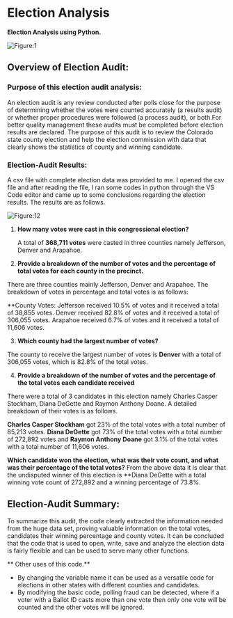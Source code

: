 # Election Analysis
**Election Analysis using Python.**

![Figure:1](https://westbrookct.us/ImageRepository/Document?documentId=4459)

## Overview of Election Audit:

### Purpose of this election audit analysis:

An election audit is any review conducted after polls close for the purpose of determining whether the votes were counted accurately (a results audit) or whether proper procedures were followed (a process audit), or both.For better quality management these audits must be completed before election results are declared.
The purpose of this audit is to review the Colorado state county election and help the election commission with data that clearly shows the statistics of county and winning candidate.

### Election-Audit Results: 

A csv file with complete election data was provided to me. I opened the csv file and after reading the file, I ran some codes in python through the VS Code editor and came up to some conclusions regarding the election results. The results are as follows.

![Figure:12]()
1. **How many votes were cast in this congressional election?**

   A total of **368,711 votes** were casted in three counties namely Jefferson, Denver and Arapahoe.

2. **Provide a breakdown of the number of votes and the percentage of total votes for each county in the precinct.**

  There are three counties mainly Jefferson, Denver and Arapahoe. The breakdown of votes in percentage and total votes is as follows:

  **County Votes:
  Jefferson received 10.5% of votes and it received a total of 38,855 votes.
  Denver received 82.8% of votes and it received a total of 306,055 votes.
  Arapahoe received 6.7% of votes and it received a total of 11,606 votes.

3. **Which county had the largest number of votes?**

  The county to receive the largest number of votes is **Denver** with a total of 306,055 votes, which is 82.8% of the total votes.

4. **Provide a breakdown of the number of votes and the percentage of the total votes each candidate received**

  There were a total of 3 candidates in this election namely Charles Casper Stockham, Diana DeGette and Raymon Anthony Doane. A detailed breakdown of their votes is   as follows.

  **Charles Casper Stockham** got 23% of the total votes with a total number of 85,213 votes.
  **Diana DeGette** got 73% of the total votes with a total number of 272,892 votes and 
  **Raymon Anthony Doane** got 3.1% of the total votes with a total number of 11,606 votes.


**Which candidate won the election, what was their vote count, and what was their percentage of the total votes?**
From the above data it is clear that the undisputed winner of this election is **Diana DeGette with a total winning vote count of 272,892 and a winning percentage of 73.8%.

## Election-Audit Summary:

To summarize this audit, the code clearly extracted the information needed from the huge data set, proving valuable information on the total votes, candidates their winning percentage and county votes. It can be concluded that the code that is used to open, write, save and analyze the election data is fairly flexible and can be used to serve many other functions. 

** Other uses of this code.**

* By changing the variable name it can be used as a versatile code for elections in other states with different counties and candidates.
* By modifying the basic code, polling fraud can be detected, where if a voter with a Ballot ID casts more than one vote then only one vote will be counted 		   and the other votes will be ignored.









